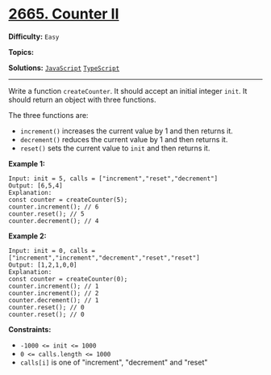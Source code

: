 # [2665. Counter II](https://leetcode.com/problems/counter-ii/)

**Difficulty:** `Easy`

**Topics:** 

**Solutions:** [`JavaScript`](../../src/javascript/challenges/counterIi.js) [`TypeScript`](../../src/typescript/challenges/problems/counterIi.ts)

---

Write a function `createCounter`. It should accept an initial integer `init`. It should return an object with three functions.

The three functions are:

* `increment()` increases the current value by 1 and then returns it.
* `decrement()` reduces the current value by 1 and then returns it.
* `reset()` sets the current value to `init` and then returns it.

**Example 1:**

```
Input: init = 5, calls = ["increment","reset","decrement"]
Output: [6,5,4]
Explanation:
const counter = createCounter(5);
counter.increment(); // 6
counter.reset(); // 5
counter.decrement(); // 4
```

**Example 2:**

```
Input: init = 0, calls = ["increment","increment","decrement","reset","reset"]
Output: [1,2,1,0,0]
Explanation:
const counter = createCounter(0);
counter.increment(); // 1
counter.increment(); // 2
counter.decrement(); // 1
counter.reset(); // 0
counter.reset(); // 0
```

**Constraints:**

* `-1000 <= init <= 1000`
* `0 <= calls.length <= 1000`
* `calls[i]` is one of "increment", "decrement" and "reset"
